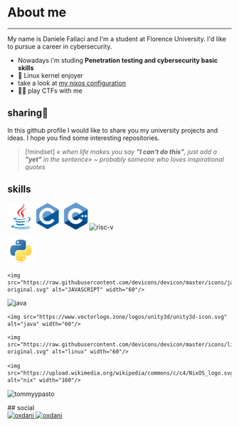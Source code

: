 # About me
---
My name is Daniele Fallaci and I'm a student at Florence University.
I'd like to pursue a career in cybersecurity.
- Nowadays i'm studing **Penetration testing and cybersecurity basic skills**
- 🐧 Linux kernel enjoyer
- take a look at [my nixos configuration](https://github.com/Fallaxe/NixConfig)
- 🕵️‍♂️ play CTFs with me
## sharing🤝 
In this github profile I would like to share you my university projects and ideas. 
I hope you find some interesting repositories.

> [!mindset]
> *« when life makes you say **"I can't do this"**, just add a **"yet"** in the sentence» 
> 	~ probably someone who loves inspirational quotes*
## skills

<img src="https://raw.githubusercontent.com/devicons/devicon/master/icons/java/java-original.svg" alt="java" width="60"/><img src="https://raw.githubusercontent.com/devicons/devicon/master/icons/c/c-original.svg" alt="C" width="60"/> <img src="https://raw.githubusercontent.com/devicons/devicon/master/icons/cplusplus/cplusplus-original.svg" alt="CPP" width="60"/><img src="https://upload.wikimedia.org/wikipedia/commons/thumb/6/6b/RISC-V-logo-square.svg/2560px-RISC-V-logo-square.svg.png" alt="risc-v" width="70"/>
<div>    
    <img src="https://raw.githubusercontent.com/devicons/devicon/master/icons/python/python-original.svg" alt="PYTHON" width="60"/>
    
    <img src="https://raw.githubusercontent.com/devicons/devicon/master/icons/javascript/javascript-original.svg" alt="JAVASCRIPT" width="60"/>
</div>
<div>
    <img src="https://godotengine.org/assets/logo.svg" alt="java" width="200"/>
    
    <img src="https://www.vectorlogo.zone/logos/unity3d/unity3d-icon.svg" alt="java" width="60"/>

</div>
<div>
	
    <img src="https://raw.githubusercontent.com/devicons/devicon/master/icons/linux/linux-original.svg" alt="linux" width="60"/>
    
    <img src="https://upload.wikimedia.org/wikipedia/commons/c/c4/NixOS_logo.svg" alt="nix" width="160"/>
    
</div>
<div>
	<p><img align="center" src="https://github-readme-stats.vercel.app/api/top-langs?username=Fallaxe&show_icons=true&locale=en&layout=compact" alt="tommyypasto" /></p>
</div>
## social
<div>
	<a href="https://instagram.com/ilfallaci" target="_blank">
	    <img src="https://raw.githubusercontent.com/rahuldkjain/github-profile-readme-generator/master/src/images/icons/Social/instagram.svg" alt="oxdani" width="100"/>
	</a>  <a href="https://ctf.hackthebox.com/user/profile/330768" target="_blank">
	    <img src="https://static-00.iconduck.com/assets.00/hack-the-box-icon-2048x2048-vce7bnzq.png" alt="oxdani" width="100"/>
	</a>
</div>

